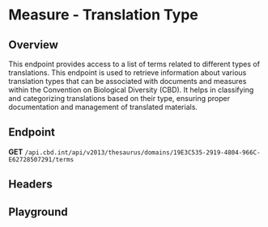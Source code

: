 <script setup>
import "@/style.css"
import SwaggerUI from "@/swagger/view/SwaggerUI.vue"
import swaggerJson from "@/swagger/json/thesaurus/measure/translation-type.json";

const swaggerSpecs = [
  { json:swaggerJson, protected: false },
]
</script>

# Measure - Translation Type

## Overview

This endpoint provides access to a list of terms related to different types of translations. This endpoint is used to retrieve information about various translation types that can be associated with documents and measures within the Convention on Biological Diversity (CBD). It helps in classifying and categorizing translations based on their type, ensuring proper documentation and management of translated materials.

## Endpoint

**GET** `/api.cbd.int/api/v2013/thesaurus/domains/19E3C535-2919-4804-966C-E62728507291/terms`

## Headers
<!--@include: @/../components/common/header/accept.md-->

## Playground

<SwaggerUI :swaggerSpecs="swaggerSpecs" />